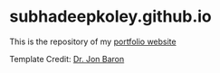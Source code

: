 # subhadeepkoley.github.io

This is the repository of my [portfolio website](https://subhadeepkoley.github.io/)

Template Credit: [Dr. Jon Baron](https://jonbarron.info/)
